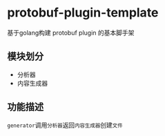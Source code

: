 # protobuf-plugin-template
基于golang构建 protobuf plugin 的基本脚手架

## 模块划分

- 分析器
- 内容生成器

## 功能描述

`generator`调用`分析器`返回`内容生成器`创建`文件`  